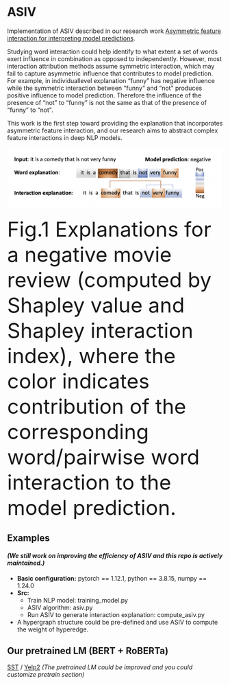 # ASIV
Implementation of ASIV described in our research work [Asymmetric feature interaction for interpreting model predictions](https://arxiv.org/abs/2305.07224).

Studying word interaction could help identify to what extent a set of words exert influence in combination as opposed to independently. However, most interaction attribution methods assume symmetric interaction, which may fail to capture asymmetric influence that contributes to model prediction. For example, in individuallevel explanation “funny” has negative influence while the symmetric interaction between “funny"
and “not" produces positive influence to model prediction. Therefore the influence of the presence of “not” to “funny” is not the same as that of the presence of “funny” to “not". 

This work is the first step toward providing the explanation that incorporates asymmetric feature interaction, and our research aims to abstract complex feature interactions in deep NLP models.

 
 
 
<p align="center">
 <img  src="Figures/11.png" width="500" >
</p>

<font size= 8pt>  Fig.1 Explanations for a negative movie review
(computed by Shapley value and Shapley interaction
index), where the color indicates contribution of the
corresponding word/pairwise word interaction to the
model prediction. </font> 

 
 



## Examples 
#### _(We still work on improving the efficiency of ASIV and this repo is actively maintained.)_
* **Basic configuration:** pytorch == 1.12.1, python == 3.8.15, numpy == 1.24.0
* **Src:**  
  * Train NLP model: training_model.py
  * ASIV algorithm: asiv.py
  * Run ASIV to generate interaction explanation: compute_asiv.py
* A hypergraph structure could be pre-defined and use ASIV to compute the weight of hyperedge.


## Our pretrained LM (BERT + RoBERTa)
[SST](https://drive.google.com/drive/folders/1HDIUoIqkxACfSPcKHvlgz_m1IiucZMyX?usp=share_link) / [Yelp2](https://drive.google.com/drive/folders/1nZ9WOX6m7EsZGTZFeFZmc67N0pofUE20?usp=share_link)
_(The pretrained LM could be improved and you could customize pretrain section)_

